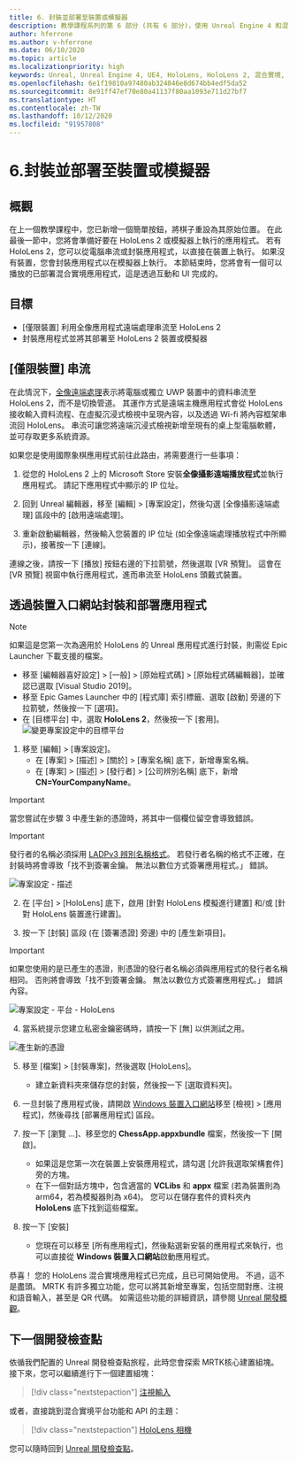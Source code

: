 ```yaml
---
title: 6. 封裝並部署至裝置或模擬器
description: 教學課程系列的第 6 部分 (共有 6 部分)，使用 Unreal Engine 4 和混合實境工具組 UX 工具外掛程式來建置簡單的國際象棋應用程式
author: hferrone
ms.author: v-hferrone
ms.date: 06/10/2020
ms.topic: article
ms.localizationpriority: high
keywords: Unreal, Unreal Engine 4, UE4, HoloLens, HoloLens 2, 混合實境, 教學課程, 開始使用, mrtk, uxt, UX 工具, 文件
ms.openlocfilehash: 6e1f19810a97480ab324846e8d674bb4edf5da52
ms.sourcegitcommit: 8e91ff47ef70e80a41137f80aa1093e711d27bf7
ms.translationtype: HT
ms.contentlocale: zh-TW
ms.lasthandoff: 10/12/2020
ms.locfileid: "91957808"
---
```

# <a name="6-packaging--deploying-to-device-or-emulator"></a>6.封裝並部署至裝置或模擬器

## <a name="overview"></a>概觀

在上一個教學課程中，您已新增一個簡單按鈕，將棋子重設為其原始位置。 在此最後一節中，您將會準備好要在 HoloLens 2 或模擬器上執行的應用程式。 若有 HoloLens 2，您可以從電腦串流或封裝應用程式，以直接在裝置上執行。 如果沒有裝置，您會封裝應用程式以在模擬器上執行。 本節結束時，您將會有一個可以播放的已部署混合實境應用程式，這是透過互動和 UI 完成的。

## <a name="objectives"></a>目標

* [僅限裝置] 利用全像應用程式遠端處理串流至 HoloLens 2
* 封裝應用程式並將其部署至 HoloLens 2 裝置或模擬器

## <a name="device-only-streaming"></a>[僅限裝置] 串流
在此情況下，[全像遠端處理](https://docs.microsoft.com/windows/mixed-reality/add-holographic-remoting)表示將電腦或獨立 UWP 裝置中的資料串流至 HoloLens 2，而不是切換管道。 其運作方式是遠端主機應用程式會從 HoloLens 接收輸入資料流程、在虛擬沉浸式檢視中呈現內容，以及透過 Wi-fi 將內容框架串流回 HoloLens。 串流可讓您將遠端沉浸式檢視新增至現有的桌上型電腦軟體，並可存取更多系統資源。

如果您是使用國際象棋應用程式前往此路由，將需要進行一些事項：

1.  從您的 HoloLens 2 上的 Microsoft Store 安裝**全像攝影遠端播放程式**並執行應用程式。 請記下應用程式中顯示的 IP 位址。

2.  回到 Unreal 編輯器，移至 [編輯] > [專案設定]，然後勾選 [全像攝影遠端處理] 區段中的 [啟用遠端處理]。

3.  重新啟動編輯器，然後輸入您裝置的 IP 位址 (如全像遠端處理播放程式中所顯示)，接著按一下 [連線]。

連線之後，請按一下 [播放] 按鈕右邊的下拉箭號，然後選取 [VR 預覽]。 這會在 [VR 預覽] 視窗中執行應用程式，進而串流至 HoloLens 頭戴式裝置。

## <a name="packaging-and-deploying-the-app-via-device-portal"></a>透過裝置入口網站封裝和部署應用程式

>[!NOTE]
>如果這是您第一次為適用於 HoloLens 的 Unreal 應用程式進行封裝，則需從 Epic Launcher 下載支援的檔案。
>- 移至 [編輯器喜好設定] > [一般] > [原始程式碼] > [原始程式碼編輯器]，並確認已選取 [Visual Studio 2019]。
>- 移至 Epic Games Launcher 中的 [程式庫] 索引標籤、選取 [啟動] 旁邊的下拉箭號，然後按一下 [選項]。
>- 在 [目標平台] 中，選取 **HoloLens 2**，然後按一下 [套用]。
>![變更專案設定中的目標平台](images/unreal-uxt/6-installationoptions.PNG)

1.  移至 [編輯] > [專案設定]。
    * 在 [專案] > [描述] > [關於] > [專案名稱] 底下，新增專案名稱。
    * 在 [專案] > [描述] > [發行者] > [公司辨別名稱] 底下，新增 **CN=YourCompanyName**。

> [!IMPORTANT]
> 當您嘗試在步驟 3 中產生新的憑證時，將其中一個欄位留空會導致錯誤。

> [!IMPORTANT]
> 發行者的名稱必須採用 [LADPv3 辨別名稱格式](https://www.ietf.org/rfc/rfc2253.txt)。 若發行者名稱的格式不正確，在封裝時將會導致「找不到簽署金鑰。 無法以數位方式簽署應用程式。」 錯誤。

![專案設定 - 描述](images/unreal-uxt/6-cn.PNG)

2.  在 [平台] > [HoloLens] 底下，啟用 [針對 HoloLens 模擬進行建置] 和/或 [針對 HoloLens 裝置進行建置]。

3.  按一下 [封裝] 區段 (在 [簽署憑證] 旁邊) 中的 [產生新項目]。

> [!IMPORTANT]
> 如果您使用的是已產生的憑證，則憑證的發行者名稱必須與應用程式的發行者名稱相同。 否則將會導致「找不到簽署金鑰。 無法以數位方式簽署應用程式。」 錯誤內容。

![專案設定 - 平台 - HoloLens](images/unreal-uxt/6-packaging.PNG)

4. 當系統提示您建立私密金鑰密碼時，請按一下 [無] 以供測試之用。

![產生新的憑證](images/unreal-uxt/6-private-key-testing.png)

5. 移至 [檔案] > [封裝專案]，然後選取 [HoloLens]。
    * 建立新資料夾來儲存您的封裝，然後按一下 [選取資料夾]。

6.  一旦封裝了應用程式後，請開啟 [Windows 裝置入口網站](https://docs.microsoft.com/windows/mixed-reality/using-the-windows-device-portal)移至 [檢視] > [應用程式]，然後尋找 [部署應用程式] 區段。

7.  按一下 [瀏覽 ...]、移至您的 **ChessApp.appxbundle** 檔案，然後按一下 [開啟]。

    * 如果這是您第一次在裝置上安裝應用程式，請勾選 [允許我選取架構套件] 旁的方塊。
    * 在下一個對話方塊中，包含適當的 **VCLibs** 和 **appx** 檔案 (若為裝置則為 arm64，若為模擬器則為 x64)。 您可以在儲存套件的資料夾內 **HoloLens** 底下找到這些檔案。

8.  按一下 [安裝]
    * 您現在可以移至 [所有應用程式]，然後點選新安裝的應用程式來執行，也可以直接從 **Windows 裝置入口網站**啟動應用程式。 

恭喜！ 您的 HoloLens 混合實境應用程式已完成，且已可開始使用。 不過，這不是盡頭。 MRTK 有許多獨立功能，您可以將其新增至專案，包括空間對應、注視和語音輸入，甚至是 QR 代碼。 如需這些功能的詳細資訊，請參閱 [Unreal 開發概觀](https://docs.microsoft.com/windows/mixed-reality/unreal-development-overview)。

## <a name="next-development-checkpoint"></a>下一個開發檢查點

依循我們配置的 Unreal 開發檢查點旅程，此時您會探索 MRTK核心建置組塊。 接下來，您可以繼續進行下一個建置組塊：

> [!div class="nextstepaction"]
> [注視輸入](../unreal-gaze-input.md)

或者，直接跳到混合實境平台功能和 API 的主題：

> [!div class="nextstepaction"]
> [HoloLens 相機](../unreal-hololens-camera.md)

您可以隨時回到 [Unreal 開發檢查點](../unreal-development-overview.md#2-core-building-blocks)。
